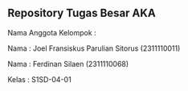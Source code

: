 ## Repository Tugas Besar AKA

<p align = "Justify"> Nama Anggota Kelompok : </p>
<p align = "Justify"> Nama : Joel Fransiskus Parulian Sitorus (2311110011)</p>
<p align = "Justify"> Nama : Ferdinan Silaen (2311110068)</p>
<p align = "Justify"> Kelas : S1SD-04-01</p>
